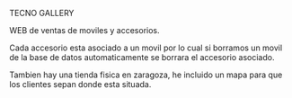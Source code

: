 TECNO GALLERY 

WEB de ventas de moviles y accesorios.


Cada accesorio esta asociado a un movil por lo cual si borramos un movil de la base de datos automaticamente se borrara el accesorio asociado.


Tambien hay una tienda fisica en zaragoza, he incluido un mapa para que los clientes sepan donde esta situada.

